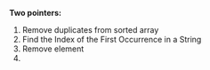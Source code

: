 **Two pointers:**
1. Remove duplicates from sorted array
2. Find the Index of the First Occurrence in a String
3. Remove element
4. 
